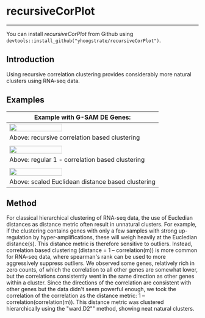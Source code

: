 # recursiveCorPlot

---

You can install *recursiveCorPlot* from Github using `devtools::install_github("yhoogstrate/recursiveCorPlot")`.

## Introduction

Using recursive correlation clustering provides considerably more natural clusters using RNA-seq data.


## Examples

| Example with G-SAM DE Genes: |
|---------------------------------------------|
| <img src="https://github.com/yhoogstrate/recursiveCorPlot/raw/master/extern/cor_cor_.png" width="60%">  |
| Above: recursive correlation based clustering |
| |
| <img src="https://github.com/yhoogstrate/recursiveCorPlot/raw/master/extern/cor.png" width="60%">  |
| Above: regular 1 - correlation based clustering |
| |
| <img src="https://github.com/yhoogstrate/recursiveCorPlot/raw/master/extern/scale_euclidean.png" width="60%">  |
| Above: scaled Euclidean distance based clustering |

## Method

For classical hierarchical clustering of RNA-seq data, the use of Eucledian distances as distance metric often result in unnatural clusters. For example, if the clustering contains genes with only a few samples with strong up-regulation by hyper-amplifications, these will weigh heavily at the Eucledian distance(s). This distance metric is therefore sensitive to outliers. Instead, correlation based clustering (distance = 1 – correlation(m)) is more common for RNA-seq data, where spearman's rank can be used to more aggressively suppress outliers. We observed some genes, relatively rich in zero counts, of which the correlation to all other genes are somewhat lower, but the correlations consistently went in the same direction as other genes within a cluster. Since the directions of the correlation are consistent with other genes but the data didn't seem powerful enough, we took the correlation of the correlation as the distance metric: 1 – correlation(correlation(m)). This distance metric was clustered hierarchically using the "ward.D2"" method, showing neat natural clusters.


